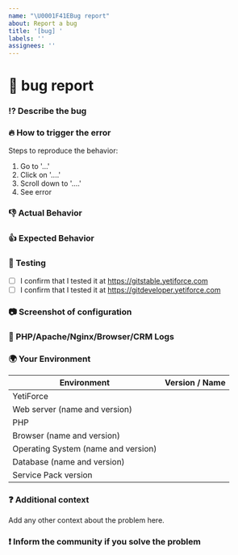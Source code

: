 ```yaml
---
name: "\U0001F41EBug report"
about: Report a bug
title: '[bug] '
labels: ''
assignees: ''
---
```


<!--🔅🔅🔅🔅🔅🔅🔅🔅🔅🔅🔅🔅🔅🔅🔅🔅🔅🔅🔅🔅🔅🔅🔅🔅🔅🔅🔅🔅🔅🔅🔅

Oh hi there! 😄

To expedite issue processing please search open and closed issues before submitting a new one.
Existing issues often contain information about workarounds, resolution, or progress updates.

Before you create a new issue, please check out our [manual] (https://doc.yetiforce.com/developer-guides/github/how-to-report-bugs)

🔅🔅🔅🔅🔅🔅🔅🔅🔅🔅🔅🔅🔅🔅🔅🔅🔅🔅🔅🔅🔅🔅🔅🔅🔅🔅🔅🔅🔅🔅🔅🔅🔅-->

# 🐞 bug report

### ⁉️ Describe the bug

<!-- Provide a more detailed introduction to the issue itself, and why you consider it to be a bug. -->

<!-- Descriptions can be provided in English or Polish (remember to add [PL] for Polish in the title). -->

<!-- ✍️-->

### 🔥 How to trigger the error

<!-- If possible, please make a video using [ScreenToGif] (https://screentogif.codeplex.com/) or any other program used for recording actions from your desktop. -->

Steps to reproduce the behavior:

1. Go to '...'
2. Click on '....'
3. Scroll down to '....'
4. See error

### 👎 Actual Behavior

<!-- Describe the result -->

### 👍 Expected Behavior

<!-- Describe what you would want the result to be -->

### 👷 Testing

<!-- ✔️ Test the error and tick the following options, it is required to perform tests on current versions before reporting the error. Please include a video to confirm you performed the tests. ✔️  -->

- [ ] I confirm that I tested it at https://gitstable.yetiforce.com
- [ ] I confirm that I tested it at https://gitdeveloper.yetiforce.com

### 📷 Screenshot of configuration

<!--  Before reporting an issue, check if your server has been properly configured.
Please include a screenshot of your configuration. Here is an example: https://public.yetiforce.com/gallery/#15336225417147/15336225686795 -->

### 📝 PHP/Apache/Nginx/Browser/CRM Logs

<!--  Please send a part of logs that describes the circumstances when the error occurred to the following email address: github@yetiforce.com. The subject of the email MUST include your issue number.
DO NOT paste the logs in the issues, as they might contain sensitive info, such as credentials.
The more info you provide, the quicker we will be able to solve your problem.
Description how to enable logs can be found here: https://doc.yetiforce.com/developer-guides/debug
Additionally, include a screenshot of your browser’s console (e.g. press F12 in Google Chrome).
ex.

* cache/logs/phpError.log
* cache/logs/system.log
* cache/logs/errors.log

-->

### 🌍 Your Environment

<!--Describe the environment -->
<!-- ✍️-->

| Environment                         | Version / Name |
| ----------------------------------- | -------------- |
| YetiForce                           |
| Web server (name and version)       |                |
| PHP                                 |                |
| Browser (name and version)          |                |
| Operating System (name and version) |                |
| Database (name and version)         |                |
| Service Pack version                |                |

### ❓ Additional context

Add any other context about the problem here.

<!-- Please check on your issue from time to time, in case we have questions or need some extra information. Issues that don't have enough info and can't be reproduced will be closed.--->

### ❗️ Inform the community if you solve the problem

<!-- If you solve the problem on your own, please inform the YetiForce community and explain what caused it and how you fixed it.--->
